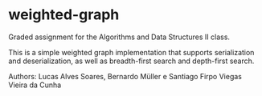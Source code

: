 # weighted-graph
Graded assignment for the Algorithms and Data Structures II class.

This is a simple weighted graph implementation that supports serialization and deserialization, as well as breadth-first search and depth-first search.

Authors: Lucas Alves Soares, Bernardo Müller e Santiago Firpo Viegas Vieira da Cunha
